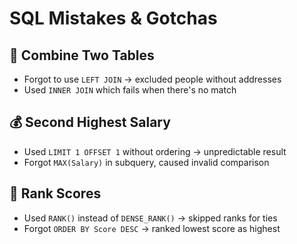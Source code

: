 # SQL Mistakes & Gotchas

## 🧍 Combine Two Tables
- Forgot to use `LEFT JOIN` → excluded people without addresses
- Used `INNER JOIN` which fails when there's no match

## 💰 Second Highest Salary
- Used `LIMIT 1 OFFSET 1` without ordering → unpredictable result
- Forgot `MAX(Salary)` in subquery, caused invalid comparison

## 🧮 Rank Scores
- Used `RANK()` instead of `DENSE_RANK()` → skipped ranks for ties
- Forgot `ORDER BY Score DESC` → ranked lowest score as highest
